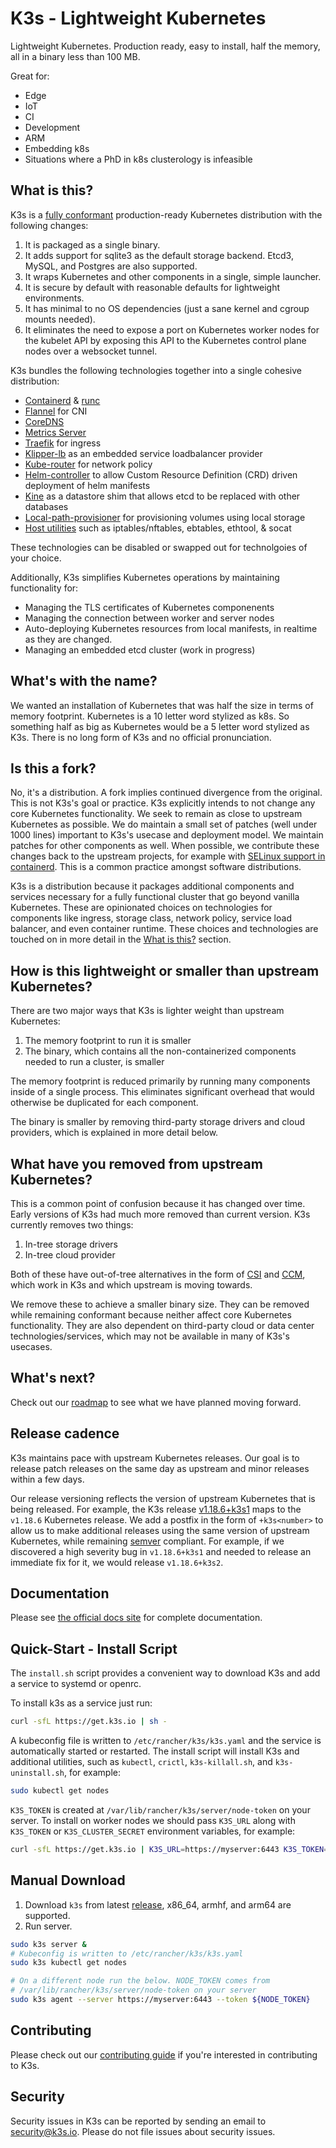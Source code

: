 K3s - Lightweight Kubernetes
===============================================

Lightweight Kubernetes.  Production ready, easy to install, half the memory, all in a binary less than 100 MB.

Great for:

* Edge
* IoT
* CI
* Development
* ARM
* Embedding k8s
* Situations where a PhD in k8s clusterology is infeasible

What is this?
---

K3s is a [fully conformant](https://github.com/cncf/k8s-conformance/pulls?q=is%3Apr+k3s) production-ready Kubernetes distribution with the following changes:

1. It is packaged as a single binary.
1. It adds support for sqlite3 as the default storage backend. Etcd3, MySQL, and Postgres are also supported.
1. It wraps Kubernetes and other components in a single, simple launcher.
1. It is secure by default with reasonable defaults for lightweight environments.
1. It has minimal to no OS dependencies (just a sane kernel and cgroup mounts needed).
1. It eliminates the need to expose a port on Kubernetes worker nodes for the kubelet API by exposing this API to the Kubernetes control plane nodes over a websocket tunnel.


K3s bundles the following technologies together into a single cohesive distribution:

* [Containerd](https://containerd.io/) & [runc](https://github.com/opencontainers/runc)
* [Flannel](https://github.com/coreos/flannel) for CNI
* [CoreDNS](https://coredns.io/)
* [Metrics Server](https://github.com/kubernetes-sigs/metrics-server)
* [Traefik](https://containo.us/traefik/) for ingress
* [Klipper-lb](https://github.com/k3s-io/klipper-lb) as an embedded service loadbalancer provider
* [Kube-router](https://www.kube-router.io/) for network policy
* [Helm-controller](https://github.com/k3s-io/helm-controller) to allow Custom Resource Definition (CRD) driven deployment of helm manifests
* [Kine](https://github.com/k3s-io/kine) as a datastore shim that allows etcd to be replaced with other databases
* [Local-path-provisioner](https://github.com/rancher/local-path-provisioner) for provisioning volumes using local storage
* [Host utilities](https://github.com/k3s-io/k3s-root) such as iptables/nftables, ebtables, ethtool, & socat

These technologies can be disabled or swapped out for technolgoies of your choice.

Additionally, K3s simplifies Kubernetes operations by maintaining functionality for:

* Managing the TLS certificates of Kubernetes componenents
* Managing the connection between worker and server nodes
* Auto-deploying Kubernetes resources from local manifests, in realtime as they are changed.
* Managing an embedded etcd cluster (work in progress)


What's with the name?
--------------------
We wanted an installation of Kubernetes that was half the size in terms of memory footprint. Kubernetes is a
10 letter word stylized as k8s. So something half as big as Kubernetes would be a 5 letter word stylized as
K3s. There is no long form of K3s and no official pronunciation.


Is this a fork?
---------------
No, it's a distribution. A fork implies continued divergence from the original. This is not K3s's goal or practice. K3s explicitly intends to not change any core Kubernetes functionality. We seek to remain as close to upstream Kubernetes as possible. We do maintain a small set of patches (well under 1000 lines) important to K3s's usecase and deployment model. We maintain patches for other components as well. When possible, we contribute these changes back to the upstream projects, for example with [SELinux support in containerd](https://github.com/containerd/cri/pull/1487/commits/24209b91bf361e131478d15cfea1ab05694dc3eb). This is a common practice amongst software distributions.

K3s is a distribution because it packages additional components and services necessary for a fully functional cluster that go beyond vanilla Kubernetes. These are opinionated choices on technologies for components like ingress, storage class, network policy, service load balancer, and even container runtime. These choices and technologies are touched on in more detail in the [What is this?](#what-is-this) section.


How is this lightweight or smaller than upstream Kubernetes?
---
There are two major ways that K3s is lighter weight than upstream Kubernetes:
1. The memory footprint to run it is smaller
2. The binary, which contains all the non-containerized components needed to run a cluster, is smaller

The memory footprint is reduced primarily by running many components inside of a single process. This eliminates significant overhead that would otherwise be duplicated for each component.

The binary is smaller by removing third-party storage drivers and cloud providers, which is explained in more detail below.

What have you removed from upstream Kubernetes?
---
This is a common point of confusion because it has changed over time. Early versions of K3s had much more removed than current version. K3s currently removes two things:
1. In-tree storage drivers
2. In-tree cloud provider

Both of these have out-of-tree alternatives in the form of [CSI](https://github.com/container-storage-interface/spec/blob/master/spec.md) and [CCM](https://kubernetes.io/docs/tasks/administer-cluster/running-cloud-controller/), which work in K3s and which upstream is moving towards.

We remove these to achieve a smaller binary size. They can be removed while remaining conformant because neither affect core Kubernetes functionality. They are also dependent on third-party cloud or data center technologies/services, which may not be available in many of K3s's usecases.

What's next?
---
Check out our [roadmap](ROADMAP.md) to see what we have planned moving forward.

Release cadence
---
K3s maintains pace with upstream Kubernetes releases. Our goal is to release patch releases on the same day as upstream and minor releases within a few days.

Our release versioning reflects the version of upstream Kubernetes that is being released. For example, the K3s release [v1.18.6+k3s1](https://github.com/k3s-io/k3s/releases/tag/v1.18.6%2Bk3s1) maps to the `v1.18.6` Kubernetes release. We add a postfix in the form of `+k3s<number>` to allow us to make additional releases using the same version of upstream Kubernetes, while remaining [semver](https://semver.org/) compliant. For example, if we discovered a high severity bug in `v1.18.6+k3s1` and needed to release an immediate fix for it, we would release `v1.18.6+k3s2`.

Documentation
-------------

Please see [the official docs site](https://rancher.com/docs/k3s/latest/en/) for complete documentation.

Quick-Start - Install Script
--------------

The `install.sh` script provides a convenient way to download K3s and add a service to systemd or openrc.

To install k3s as a service just run:

```bash
curl -sfL https://get.k3s.io | sh -
```

A kubeconfig file is written to `/etc/rancher/k3s/k3s.yaml` and the service is automatically started or restarted.
The install script will install K3s and additional utilities, such as `kubectl`, `crictl`, `k3s-killall.sh`, and `k3s-uninstall.sh`, for example:

```bash
sudo kubectl get nodes
```

`K3S_TOKEN` is created at `/var/lib/rancher/k3s/server/node-token` on your server.
To install on worker nodes we should pass `K3S_URL` along with
`K3S_TOKEN` or `K3S_CLUSTER_SECRET` environment variables, for example:

```bash
curl -sfL https://get.k3s.io | K3S_URL=https://myserver:6443 K3S_TOKEN=XXX sh -
```

Manual Download
---------------

1. Download `k3s` from latest [release](https://github.com/k3s-io/k3s/releases/latest), x86_64, armhf, and arm64 are supported.
2. Run server.

```bash
sudo k3s server &
# Kubeconfig is written to /etc/rancher/k3s/k3s.yaml
sudo k3s kubectl get nodes

# On a different node run the below. NODE_TOKEN comes from
# /var/lib/rancher/k3s/server/node-token on your server
sudo k3s agent --server https://myserver:6443 --token ${NODE_TOKEN}
```

Contributing
------------

Please check out our [contributing guide](CONTRIBUTING.md) if you're interested in contributing to K3s.

Security
--------

Security issues in K3s can be reported by sending an email to [security@k3s.io](mailto:security@k3s.io). Please do not file issues about security issues.
